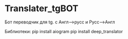 # Translater_tgBOT
Бот переводчик для tg. с Англ-->русс и Русс-->Англ










Библиотеки:
pip install aiogram
pip install deep_translator
